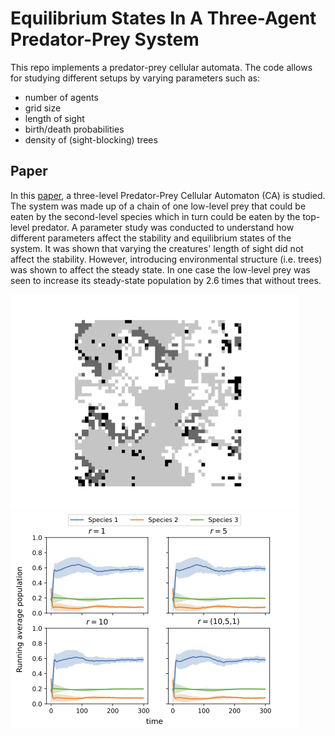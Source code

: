 # Equilibrium States In A Three-Agent Predator-Prey System
This repo implements a predator-prey cellular automata. The code allows for studying different setups by varying parameters such as:
- number of agents
- grid size
- length of sight
- birth/death probabilities
- density of (sight-blocking) trees 

## Paper
In this [paper](report.pdf), a three-level Predator-Prey Cellular Automaton (CA) is studied. The system was
made up of a chain of one low-level prey that could be eaten by the second-level species which in
turn could be eaten by the top-level predator. A parameter study was conducted to understand
how different parameters affect the stability and equilibrium states of the system.
It was shown that varying the creatures' length of sight did not affect the stability. However,
introducing environmental structure (i.e. trees) was shown to affect the steady state. In one case
the low-level prey was seen to increase its steady-state population by 2.6 times that without
trees.

![](figs/r10_config.png)
![](figs/running_avg_LOS.png)
